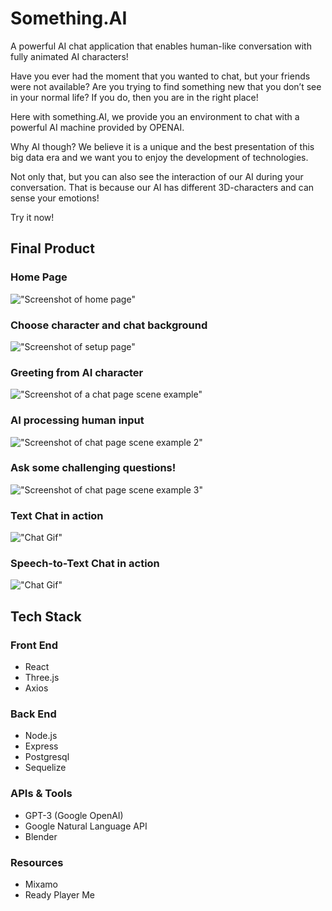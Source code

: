 # Something.AI

A powerful AI chat application that enables human-like conversation with fully animated AI characters!

Have you ever had the moment that you wanted to chat, but your friends were not available? Are you trying to find something new that you don’t see in your normal life? If you do, then you are in the right place!

Here with something.AI, we provide you an environment to chat with a powerful AI machine provided by OPENAI.

Why AI though? We believe it is a unique and the best presentation of this big data era and we want you to enjoy the development of technologies.

Not only that, but you can also see the interaction of our AI during your conversation. That is because our AI has different 3D-characters and can sense your emotions!

Try it now!

## Final Product

### Home Page

!["Screenshot of home page"](https://github.com/xli52/final/blob/main/client/docs/images/home_page.png?raw=true)

### Choose character and chat background

!["Screenshot of setup page"](https://github.com/xli52/final/blob/main/client/docs/images/setup_page.png?raw=true)

### Greeting from AI character

!["Screenshot of a chat page scene example"](https://github.com/xli52/final/blob/main/client/docs/images/chat_scene_1.png?raw=true)

### AI processing human input

!["Screenshot of chat page scene example 2"](https://github.com/xli52/final/blob/main/client/docs/images/chat_scene_2.png?raw=true)

### Ask some challenging questions!

!["Screenshot of chat page scene example 3"](https://github.com/xli52/final/blob/main/client/docs/images/chat_scene_3.png?raw=true)

### Text Chat in action

!["Chat Gif"](https://github.com/xli52/final/blob/main/client/docs/jane_chat.gif?raw=true)

### Speech-to-Text Chat in action

!["Chat Gif"](https://github.com/xli52/final/blob/main/client/docs/josh_chat.gif?raw=true)

## Tech Stack

### Front End

- React
- Three.js
- Axios

### Back End
- Node.js
- Express
- Postgresql
- Sequelize

### APIs & Tools
- GPT-3 (Google OpenAI)
- Google Natural Language API
- Blender

### Resources

- Mixamo
- Ready Player Me
